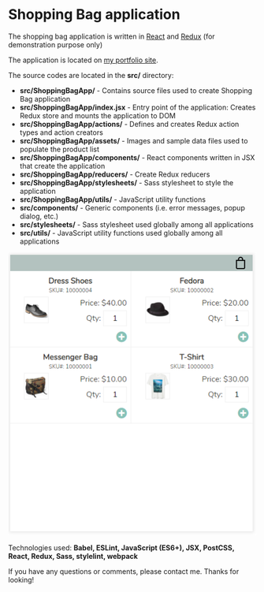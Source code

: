 # Shopping Bag application
The shopping bag application is written in [React](https://reactjs.org/) and [Redux](https://redux.js.org/) (for demonstration purpose only)

The application is located on [my portfolio site](https://daisukenakano.com/index.php#spa).

The source codes are located in the **src/** directory:
* **src/ShoppingBagApp/** - Contains source files used to create Shopping Bag application
* **src/ShoppingBagApp/index.jsx** - Entry point of the application: Creates Redux store and mounts the application to DOM
* **src/ShoppingBagApp/actions/** - Defines and creates Redux action types and action creators
* **src/ShoppingBagApp/assets/** - Images and sample data files used to populate the product list
* **src/ShoppingBagApp/components/** - React components written in JSX that create the application
* **src/ShoppingBagApp/reducers/** - Create Redux reducers
* **src/ShoppingBagApp/stylesheets/** - Sass stylesheet to style the application
* **src/ShoppingBagApp/utils/** - JavaScript utility functions
* **src/components/** - Generic components (i.e. error messages, popup dialog, etc.)
* **src/stylesheets/** - Sass stylesheet used globally among all applications
* **src/utils/** - JavaScript utility functions used globally among all applications

![Shopping Bag app](img/ShoppingBagApp.PNG)

Technologies used: **Babel, ESLint, JavaScript (ES6+), JSX, PostCSS, React, Redux, Sass, stylelint, webpack**

If you have any questions or comments, please contact me. Thanks for looking!

